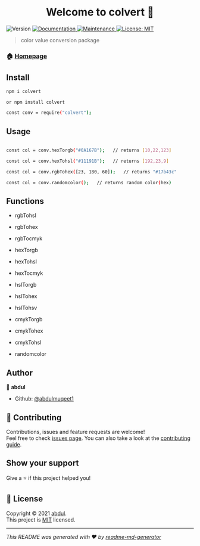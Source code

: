 <h1 align="center">Welcome to colvert 👋</h1>
<p>
  <img alt="Version" src="https://img.shields.io/badge/version-1.0.0-blue.svg?cacheSeconds=2592000" />
  <a href="https://github.com/abdulmuqeet1/colvert#readme" target="_blank">
    <img alt="Documentation" src="https://img.shields.io/badge/documentation-yes-brightgreen.svg" />
  </a>
  <a href="https://github.com/abdulmuqeet1/colvert/graphs/commit-activity" target="_blank">
    <img alt="Maintenance" src="https://img.shields.io/badge/Maintained%3F-yes-green.svg" />
  </a>
  <a href="https://github.com/abdulmuqeet1/colvert/blob/master/LICENSE" target="_blank">
    <img alt="License: MIT" src="https://img.shields.io/github/license/abdulmuqeet1/colvert" />
  </a>
</p>

> color value conversion package

### 🏠 [Homepage](https://github.com/abdulmuqeet1/colvert#readme)

## Install

```sh
npm i colvert

or npm install colvert
```

```sh
const conv = require("colvert");
```

## Usage

```sh

const col = conv.hexTorgb("#0A167B");   // returns [10,22,123]

const col = conv.hexTohsl("#11191B");   // returns [192,23,9]

const col = conv.rgbTohex([23, 180, 60]);   // returns "#17b43c"

const col = conv.randomcolor();   // returns random color(hex)


```

## Functions

- rgbTohsl
- rgbTohex
- rgbTocmyk

- hexTorgb
- hexTohsl
- hexTocmyk

- hslTorgb
- hslTohex
- hslTohsv

- cmykTorgb
- cmykTohex
- cmykTohsl

- randomcolor

## Author

👤 **abdul**

- Github: [@abdulmuqeet1](https://github.com/abdulmuqeet1)

## 🤝 Contributing

Contributions, issues and feature requests are welcome!<br />Feel free to check [issues page](https://github.com/abdulmuqeet1/colvert/issues). You can also take a look at the [contributing guide](https://github.com/abdulmuqeet1/colvert/blob/master/CONTRIBUTING.md).

## Show your support

Give a ⭐️ if this project helped you!

## 📝 License

Copyright © 2021 [abdul](https://github.com/abdulmuqeet1).<br />
This project is [MIT](https://github.com/abdulmuqeet1/colvert/blob/master/LICENSE) licensed.

---

_This README was generated with ❤️ by [readme-md-generator](https://github.com/kefranabg/readme-md-generator)_
